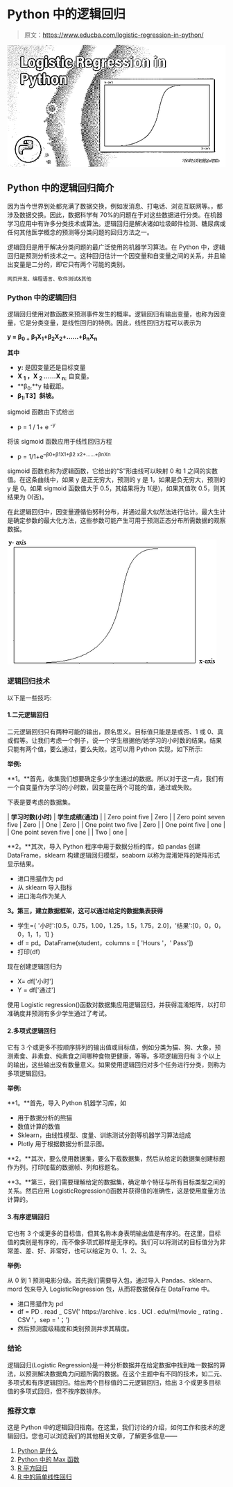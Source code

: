 # Python 中的逻辑回归

> 原文：<https://www.educba.com/logistic-regression-in-python/>

![Logistic Regression in Python](img/ee5dc55f2c812171f0a803f2cd4281c2.png)



## Python 中的逻辑回归简介

因为当今世界到处都充满了数据交换，例如发消息、打电话、浏览互联网等。，都涉及数据交换。因此，数据科学有 70%的问题在于对这些数据进行分类。在机器学习应用中有许多分类技术或算法。逻辑回归是解决诸如垃圾邮件检测、糖尿病或任何其他医学概念的预测等分类问题的回归方法之一。

逻辑回归是用于解决分类问题的最广泛使用的机器学习算法。在 Python 中，逻辑回归是预测分析技术之一。这种回归估计一个因变量和自变量之间的关系，并且输出变量是二分的，即它只有两个可能的类别。

<small>网页开发、编程语言、软件测试&其他</small>

### Python 中的逻辑回归

逻辑回归使用对数函数来预测事件发生的概率。逻辑回归有输出变量，也称为因变量，它是分类变量，是线性回归的特例。因此，线性回归方程可以表示为

**y = β<sub>0 +</sub> β<sub>1</sub>X<sub>1</sub>+β<sub>2</sub>X<sub>2</sub>+……+β<sub>n</sub>X<sub>n</sub>**

**其中**

*   **y:** 是因变量还是目标变量
*   **X <sub>1</sub> ，X <sub>2</sub> ……X <sub>n:</sub>** 自变量。
*   **β<sub>0:</sub>**y 轴截距。
*   **β<sub>1:</sub>T3】斜坡。**

sigmoid 函数由下式给出

*   p = 1 / 1+ e <sup>-y</sup>

将该 sigmoid 函数应用于线性回归方程

*   p = 1/1+e<sup>–</sup><sup>β0+β1X1+β2 x2+……+βnXn</sup>

sigmoid 函数也称为逻辑函数，它给出的“S”形曲线可以映射 0 和 1 之间的实数值。在这条曲线中，如果 y 是正无穷大，预测的 y 是 1，如果是负无穷大，预测的 y 是 0。如果 sigmoid 函数值大于 0.5，其结果将为 1(是)，如果其值吹 0.5，则其结果为 0(否)。

在此逻辑回归中，因变量遵循伯努利分布，并通过最大似然法进行估计。最大生计是确定参数的最大化方法，这些参数可能产生可用于预测正态分布所需数据的观察数据。

![Logistic Regression in Python - 1](img/4e7e38c698fc2d599f5e22f7571672eb.png)



### 逻辑回归技术

以下是一些技巧:

#### 1.二元逻辑回归

二元逻辑回归只有两种可能的输出，顾名思义。目标值只能是是或否、1 或 0、真或假等。让我们考虑一个例子，说一个学生根据他/她学习的小时数的结果。结果只能有两个值，要么通过，要么失败。这可以用 Python 实现，如下所示:

**举例:**

**1。**首先，收集我们想要确定多少学生通过的数据。所以对于这一点，我们有一个自变量作为学习的小时数，因变量在两个可能的值，通过或失败。

下表是要考虑的数据集。

| **学习时数(小时)** | **学生成绩(通过)** |
| Zero point five | Zero |
| Zero point seven five | Zero |
| One | Zero |
| One point two five | Zero |
| One point five | one |
| One point seven five | one |
| Two | one |

**2。**其次，导入 Python 程序中用于数据分析的库，如 pandas 创建 DataFrame，sklearn 构建逻辑回归模型，seaborn 以称为混淆矩阵的矩阵形式显示结果。

*   进口熊猫作为 pd
*   从 sklearn 导入指标
*   进口海鸟作为某人

**3。第三，建立数据框架，这可以通过给定的数据集表获得**

*   学生={ '小时':[0.5，0.75，1.00，1.25，1.5，1.75，2.0]，'结果':[0，0，0，0，1，1，1] }
*   df = pd。DataFrame(student，columns = [ 'Hours '，' Pass'])
*   打印(df)

现在创建逻辑回归为

*   X= df['小时']
*   Y = df['通过']

使用 Logistic regression()函数对数据集应用逻辑回归，并获得混淆矩阵，以打印准确度并预测有多少学生通过了考试。

#### 2.多项式逻辑回归

它有 3 个或更多不按顺序排列的输出值或目标值，例如分类为猫、狗、大象，预测素食、非素食、纯素食之间哪种食物更健康，等等。多项逻辑回归有 3 个以上的输出，这些输出没有数量意义。如果使用逻辑回归对多个任务进行分类，则称为多项逻辑回归。

**举例:**

**1。**首先，导入 Python 机器学习库，如

*   用于数据分析的熊猫
*   数值计算的数值
*   Sklearn，由线性模型、度量、训练测试分割等机器学习算法组成
*   Plotly 用于根据数据分析显示图。

**2。**其次，要么使用数据集，要么下载数据集，然后从给定的数据集创建标题作为列。打印加载的数据帧、列和标题名。

**3。**第三，我们需要理解给定的数据集，确定单个特征与所有目标类型之间的关系。然后应用 LogisticRegression()函数并获得值的准确性，这是使用度量方法计算的。

#### 3.有序逻辑回归

它也有 3 个或更多的目标值，但其名称本身表明输出值是有序的。在这里，目标值的类别是有序的，而不像多项式那样是无序的。我们可以将测试的目标值分为非常差、差、好、非常好，也可以给定为 0、1、2、3。

**举例:**

从 0 到 1 预测电影分级。首先我们需要导入包，通过导入 Pandas、sklearn、mord 包来导入 LogisticRegression 包，从而将数据保存在 DataFrame 中。

*   进口熊猫作为 pd
*   df = PD . read _ CSV(' https://archive . ics . UCI . edu/ml/movie _ rating . CSV '，sep = '；')
*   然后预测震级精度和类别预测并求其精度。

### 结论

逻辑回归(Logistic Regression)是一种分析数据并在给定数据中找到唯一数据的算法，以预测解决数据角力问题所需的数据。在这个主题中有不同的技术，如二元、多项式和有序逻辑回归。给出两个目标值的二元逻辑回归，给出 3 个或更多目标值的多项式回归，但不按序数排序。

### 推荐文章

这是 Python 中的逻辑回归指南。在这里，我们讨论的介绍，如何工作和技术的逻辑回归。您也可以浏览我们的其他相关文章，了解更多信息——

1.  [Python 是什么](https://www.educba.com/what-is-python/)
2.  [Python 中的 Max 函数](https://www.educba.com/max-function-in-python/)
3.  [R 平方回归](https://www.educba.com/r-squared-regression/)
4.  [R 中的简单线性回归](https://www.educba.com/simple-linear-regression-in-r/)






